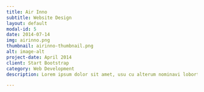 ```yaml
---
title: Air Inno
subtitle: Website Design
layout: default
modal-id: 5
date: 2014-07-14
img: airinno.png
thumbnail: airinno-thumbnail.png
alt: image-alt
project-date: April 2014
client: Start Bootstrap
category: Web Development
description: Lorem ipsum dolor sit amet, usu cu alterum nominavi lobortis. At duo novum diceret. Tantas apeirian vix et, usu sanctus postulant inciderint ut, populo diceret necessitatibus in vim. Cu eum dicam feugiat noluisse.

---
```


